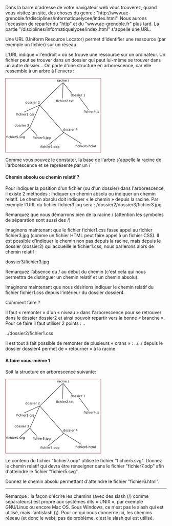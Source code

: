 <p>Dans la barre d'adresse de votre navigateur web vous trouverez, quand vous visitez un site, des choses du genre : "http://www.ac-grenoble.fr/disciplines/informatiquelycee/index.html". Nous aurons l'occasion de reparler du "http" et du "www.ac-grenoble.fr" plus tard. La partie "/disciplines/informatiquelycee/index.html" s'appelle une URL.</p>
<p>Une URL (Uniform Resource Locator) permet d'identifier une ressource (par exemple un fichier) sur un réseau.</p>
<p>L'URL indique « l'endroit » où se trouve une ressource sur un ordinateur. Un fichier peut se trouver dans un dossier qui peut lui-même se trouver dans un autre dossier...
On parle d'une structure en arborescence, car elle ressemble à un arbre à l'envers :</p>

<img src="url.jpg" alt="arbo" align="center"/>

<p>Comme vous pouvez le constater, la base de l'arbre s'appelle la racine de l'arborescence et se représente par un /</p>
<h4>Chemin absolu ou chemin relatif ?</h4>
<p>Pour indiquer la position d'un fichier (ou d'un dossier) dans l'arborescence, il existe 2 méthodes :
indiquer un chemin absolu ou indiquer un chemin relatif. Le chemin absolu doit indiquer « le chemin » depuis la racine.
Par exemple l'URL du fichier fichier3.jpg sera : /dossier2/dossier3/fichier3.jpg</p>
<p>Remarquez que nous démarrons bien de la racine / (attention les symboles de séparation sont aussi des /)</p>
<p>Imaginons maintenant que le fichier fichier1.css fasse appel au fichier fichier3.jpg (comme un fichier HTML peut
faire appel à un fichier CSS). Il est possible d'indiquer le chemin non pas depuis la racine,
mais depuis le dossier (dossier2) qui accueille le fichier1.css, nous parlerons alors de chemin relatif  :</p>
<p> dossier3/fichier3.jpg</p>
<p>Remarquez l’absence du / au début du chemin (c'est cela qui nous permettra de distinguer un chemin relatif et un chemin absolu).</p>
<p>Imaginons maintenant que nous désirions indiquer le chemin relatif du fichier fichier1.css depuis l'intérieur du dossier dossier4.</p>
<p>Comment faire ?</p>
<p>Il faut « remonter » d'un « niveau » dans l'arborescence pour se retrouver dans le dossier dossier2 et ainsi
pouvoir repartir vers la bonne « branche ». Pour ce faire il faut utiliser 2 points : ..</p>
<p>../dossier2/fichier1.css</p>
<p>Il est tout à fait possible de remonter de plusieurs « crans » : ../../ depuis le dossier dossier4 permet de « retourner » à la racine.</p>
<h4>À faire vous-même 1</h4>
<p>Soit la structure en arborescence suivante:</p>

<img src="url.jpg" alt="arbo" align="center"/>

<p>
Le contenu du fichier "fichier7.odp" utilise le fichier "fichier5.svg". Donnez le chemin relatif qui devra ẽtre renseigner dans le fichier "fichier7.odp" afin d'atteindre le fichier "fichier5.svg".
</p>
<p>
Donnez le chemin absolu permettant d'atteindre le fichier "fichier6.html".
</p>
<hr>
<p>Remarque : la façon d'écrire les chemins (avec des slash (/) comme séparateurs) est propre aux systèmes dits « UNIX »,
par exemple GNU/Linux ou encore Mac OS. Sous Windows, ce n'est pas le slash qui est utilisé,
mais l'antislash (\). Pour ce qui nous concerne ici, les chemins réseau (et donc le web), pas de problème, c'est le slash 
qui est utilisé. </p>
